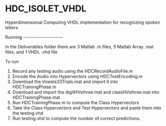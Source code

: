 # HDC_ISOLET_VHDL
Hyperdimensional Computing VHDL implementation for recognizing spoken letters



Running            --------------------

In the Deliverables folder there are 3 Matlab .m files, 5 Matlab Array .mat files, and 1 VHDL .vhd file

To run:

1. Record any testing audio using the HDCRecordAudioFile.m
2. Encode the Audio into Hypervectors using HDCTestEncoding.m
3. Download the Vowels33Trials.mat and import it into HDCTrainingPhase.m
4. Download and import the digitHVsthree.mat and classHVsthree.mat into HDCTrainingPhase.mat
5. Run HDCTrainingPhase.m to compute the Class Hypervectors
6. Take the Class Hypervectors and Test Hypervectors and paste them into the testing.vhd
7. Run testing.vhd to compute the number of correct predictions.
